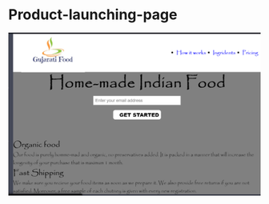 # Product-launching-page
![alt text](https://github.com/tanishadalwadi/Product-launching-page/blob/master/product%20launching%20page/Screenshot%20(75).png)
